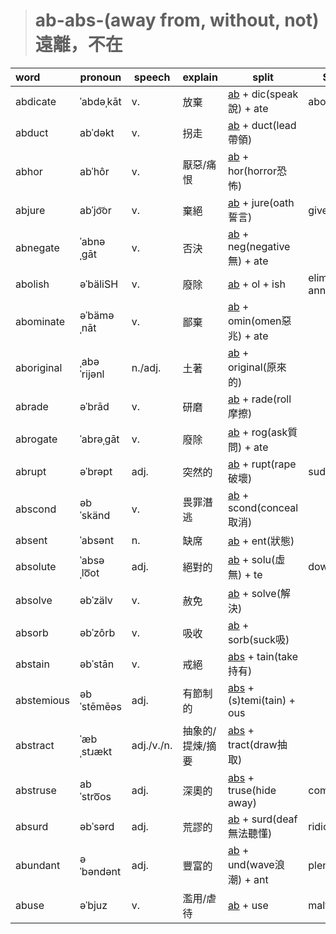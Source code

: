 > # ab-abs-(away from, without, not) 遠離，不在
| word       | pronoun     | speech     | explain          | split                         | Syn.             |
| :--------- | ----------- | ---------- | ---------------- | ----------------------------- | ---------------- |
| abdicate   | ˈabdəˌkāt   | v.         | 放棄             | [ab] +  dic(speak說) + ate    | abolish          |
| abduct     | abˈdəkt     | v.         | 拐走             | [ab] +  duct(lead帶領)        |                  |
| abhor      | abˈhôr      | v.         | 厭惡/痛恨        | [ab] +  hor(horror恐怖)       |                  |
| abjure     | abˈjo͝or     | v.         | 棄絕             | [ab] +  jure(oath誓言)        | give up          |
| abnegate   | ˈabnəˌɡāt   | v.         | 否決             | [ab] +  neg(negative無) + ate |                  |
| abolish    | əˈbäliSH    | v.         | 廢除             | [ab] +  ol + ish              | eliminate, annul |
| abominate  | əˈbäməˌnāt  | v.         | 鄙棄             | [ab] +  omin(omen惡兆) + ate  |                  |
| aboriginal | ˌabəˈrijənl | n./adj.    | 土著             | [ab] +  original(原來的)      |                  |
| abrade     | əˈbrād      | v.         | 研磨             | [ab] +  rade(roll摩擦)        |                  |
| abrogate   | ˈabrəˌɡāt   | v.         | 廢除             | [ab] +  rog(ask質問) + ate    |                  |
| abrupt     | əˈbrəpt     | adj.       | 突然的           | [ab] +  rupt(rape破壞)        | sudden           |
| abscond    | əbˈskänd    | v.         | 畏罪潛逃         | [ab] +  scond(conceal取消)    |                  |
| absent     | ˈabsənt     | n.         | 缺席             | [ab] + ent(狀態)              |                  |
| absolute   | ˈabsəˌlo͞ot  | adj.       | 絕對的           | [ab] +  solu(虛無) + te       | downright        |
| absolve    | əbˈzälv     | v.         | 赦免             | [ab] +  solve(解決)           |                  |
| absorb     | əbˈzôrb     | v.         | 吸收             | [ab] +  sorb(suck吸)          |                  |
| abstain    | əbˈstān     | v.         | 戒絕             | [abs] + tain(take持有)        |                  |
| abstemious | əbˈstēmēəs  | adj.       | 有節制的         | [abs] + (s)temi(tain) + ous   |                  |
| abstract   | ˈæbˌstɹækt  | adj./v./n. | 抽象的/提煉/摘要 | [abs] + tract(draw抽取)       |                  |
| abstruse   | abˈstro͞os   | adj.       | 深奧的           | [abs] + truse(hide away)      | complex          |
| absurd     | əbˈsərd     | adj.       | 荒謬的           | [ab] +  surd(deaf無法聽懂)    | ridiculous       |
| abundant   | əˈbəndənt   | adj.       | 豐富的           | [ab] +  und(wave浪潮) + ant   | plentiful        |
| abuse      | əˈbjuz      | v.         | 濫用/虐待        | [ab] +  use                   | maltreated       |

[a]:<a.md>
[ab]:<ab.md>
[abs]:<ab.md>
[ia]:<ia.md>
[bar]:<bar.md>